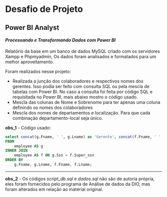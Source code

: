 # Desafio de Projeto
## Power BI Analyst

#### *Processando e Transformando Dados com Power BI*

Relatório da base em um banco de dados MySQL criado com os servidores Xampp e Phpmyadmin, Os dados foram analisados e formatados para um melhor aproveitamento.

Foram realizados nesse projeto:
- Realizada a junção dos colaboradores e respectivos nomes dos gerentes. Isso podia ser feito com consulta SQL ou pela mescla de tabelas com Power BI. No caso a consulta foi feita por código SQL e requisitada no Power BI, mais abaixo mostro o código usado.
- Mescla das colunas de Nome e Sobrenome para ter apenas uma coluna definindo os nomes dos colaboradores
- Mescla dos nomes de departamentos e localização. Para que cada combinação departamento-local seja único.

**obs_1** - Código usado:
```SQL
select concat(g.Fname, ' ', g.Lname) as 'Gerente', concat(f.Fname, ' ', f.Lname) as 'Colaborador'
FROM
    employee AS g
INNER JOIN
    employee AS f ON g.Ssn = f.Super_ssn
ORDER BY
    g.Fname, g.Lname, f.Fname, f.Lname;
```
---

**obs_2** - Os códigos *script_db.sql* e *dados.sql* não são de autoria própria, eles foram fornecidos pelo programa de Análise de dados da DIO, mas foram alterados em relação ao matérial original.